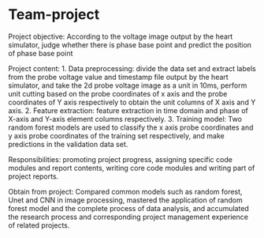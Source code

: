 # Team-project

Project objective: According to the voltage image output by the heart simulator, judge whether there is phase base point and predict the position of phase base point


Project content: 1. Data preprocessing: divide the data set and extract labels from the probe voltage value and timestamp file output by the heart simulator, and take the 2d probe voltage image as a unit in 10ms, perform unit cutting based on the probe coordinates of x axis and the probe coordinates of Y axis respectively to obtain the unit columns of X axis and Y axis. 2. Feature extraction: feature extraction in time domain and phase of X-axis and Y-axis element columns respectively. 3. Training model: Two random forest models are used to classify the x axis probe coordinates and y axis probe coordinates of the training set respectively, and make predictions in the validation data set.


Responsibilities: promoting project progress, assigning specific code modules and report contents, writing core code modules and writing part of project reports.


Obtain from project: Compared common models such as random forest, Unet and CNN in image processing, mastered the application of random forest model and the complete process of data analysis, and accumulated the research process and corresponding project management experience of related projects.
